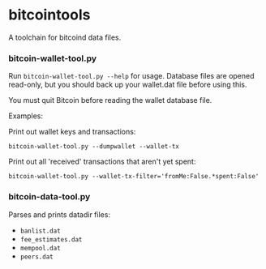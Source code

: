 # bitcointools

A toolchain for bitcoind data files.

### bitcoin-wallet-tool.py

Run `bitcoin-wallet-tool.py --help` for usage. Database files are opened read-only, but you should back up your wallet.dat file before using this.

You must quit Bitcoin before reading the wallet database file.

Examples:

Print out wallet keys and transactions:

`bitcoin-wallet-tool.py --dumpwallet --wallet-tx`

Print out all 'received' transactions that aren't yet spent:

`bitcoin-wallet-tool.py --wallet-tx-filter='fromMe:False.*spent:False'`

### bitcoin-data-tool.py

Parses and prints datadir files:

- `banlist.dat`
- `fee_estimates.dat`
- `mempool.dat`
- `peers.dat`
